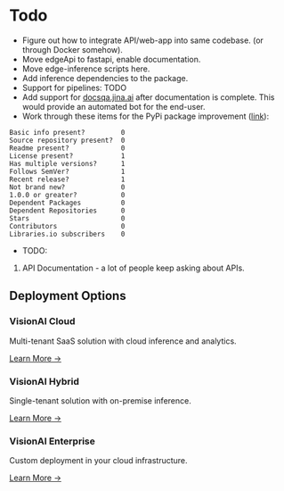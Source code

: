 # Todo

- Figure out how to integrate API/web-app into same codebase. (or through Docker somehow).
- Move edgeApi to fastapi, enable documentation.
- Move edge-inference scripts here.
- Add inference dependencies to the package.
- Support for pipelines: TODO
- Add support for [docsqa.jina.ai](https://docsqa.jina.ai/) after documentation is complete. This would provide an automated bot for the end-user.
- Work through these items for the PyPi package improvement ([link](libraries.io/pypi/visionai/sourcerank)):
```
Basic info present?         0
Source repository present?  0
Readme present?             0
License present?            1
Has multiple versions?      1
Follows SemVer?             1
Recent release?             1
Not brand new?              0
1.0.0 or greater?           0
Dependent Packages          0
Dependent Repositories      0
Stars                       0
Contributors                0
Libraries.io subscribers    0
```


- TODO:
1. API Documentation - a lot of people keep asking about APIs.





## Deployment Options

<div class="grid-cards">

  <div class="grid-card">
    <h3>VisionAI Cloud</h3>
    <p>Multi-tenant SaaS solution with cloud inference and analytics.</p>
    <a href="deployment/cloud/">Learn More →</a>
  </div>

  <div class="grid-card">
    <h3>VisionAI Hybrid</h3>
    <p>Single-tenant solution with on-premise inference.</p>
    <a href="deployment/hybrid/">Learn More →</a>
  </div>

  <div class="grid-card">
    <h3>VisionAI Enterprise</h3>
    <p>Custom deployment in your cloud infrastructure.</p>
    <a href="deployment/enterprise/">Learn More →</a>
  </div>

</div>

